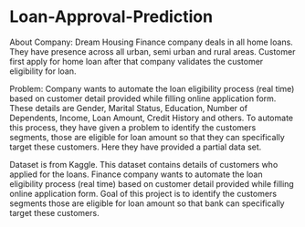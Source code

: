 # Loan-Approval-Prediction
About Company:
Dream Housing Finance company deals in all home loans. They have presence across all urban, semi urban and rural areas. Customer first apply for home loan after that company validates the customer eligibility for loan.

Problem:
Company wants to automate the loan eligibility process (real time) based on customer detail provided while filling online application form. These details are Gender, Marital Status, Education, Number of Dependents, Income, Loan Amount, Credit History and others. To automate this process, they have given a problem to identify the customers segments, those are eligible for loan amount so that they can specifically target these customers. Here they have provided a partial data set.

Dataset is from Kaggle.
This dataset contains details of customers who applied for the loans.
Finance company wants to automate the loan eligibility process (real time) based on customer detail provided while filling online application form.
Goal of this project is to identify the customers segments those are eligible for loan amount so that bank can specifically target these customers.
